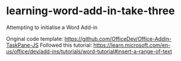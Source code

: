 # learning-word-add-in-take-three
Attempting to initialise a Word Add-in

Original code template: https://github.com/OfficeDev/Office-Addin-TaskPane-JS 
Followed this tutorial: https://learn.microsoft.com/en-us/office/dev/add-ins/tutorials/word-tutorial#insert-a-range-of-text

